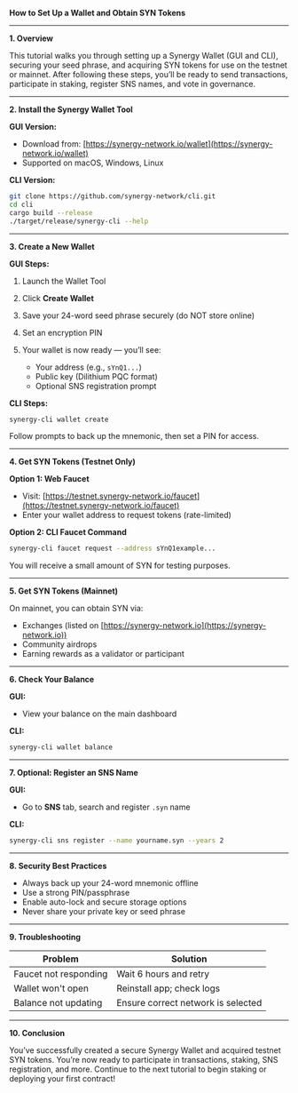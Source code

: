 **How to Set Up a Wallet and Obtain SYN Tokens**

---

**1. Overview**

This tutorial walks you through setting up a Synergy Wallet (GUI and CLI), securing your seed phrase, and acquiring SYN tokens for use on the testnet or mainnet. After following these steps, you’ll be ready to send transactions, participate in staking, register SNS names, and vote in governance.

---

**2. Install the Synergy Wallet Tool**

**GUI Version:**

* Download from: [https://synergy-network.io/wallet](https://synergy-network.io/wallet)
* Supported on macOS, Windows, Linux

**CLI Version:**

```bash
git clone https://github.com/synergy-network/cli.git
cd cli
cargo build --release
./target/release/synergy-cli --help
```

---

**3. Create a New Wallet**

**GUI Steps:**

1. Launch the Wallet Tool
2. Click **Create Wallet**
3. Save your 24-word seed phrase securely (do NOT store online)
4. Set an encryption PIN
5. Your wallet is now ready — you’ll see:

   * Your address (e.g., `sYnQ1...`)
   * Public key (Dilithium PQC format)
   * Optional SNS registration prompt

**CLI Steps:**

```bash
synergy-cli wallet create
```

Follow prompts to back up the mnemonic, then set a PIN for access.

---

**4. Get SYN Tokens (Testnet Only)**

**Option 1: Web Faucet**

* Visit: [https://testnet.synergy-network.io/faucet](https://testnet.synergy-network.io/faucet)
* Enter your wallet address to request tokens (rate-limited)

**Option 2: CLI Faucet Command**

```bash
synergy-cli faucet request --address sYnQ1example...
```

You will receive a small amount of SYN for testing purposes.

---

**5. Get SYN Tokens (Mainnet)**

On mainnet, you can obtain SYN via:

* Exchanges (listed on [https://synergy-network.io](https://synergy-network.io))
* Community airdrops
* Earning rewards as a validator or participant

---

**6. Check Your Balance**

**GUI:**

* View your balance on the main dashboard

**CLI:**

```bash
synergy-cli wallet balance
```

---

**7. Optional: Register an SNS Name**

**GUI:**

* Go to **SNS** tab, search and register `.syn` name

**CLI:**

```bash
synergy-cli sns register --name yourname.syn --years 2
```

---

**8. Security Best Practices**

* Always back up your 24-word mnemonic offline
* Use a strong PIN/passphrase
* Enable auto-lock and secure storage options
* Never share your private key or seed phrase

---

**9. Troubleshooting**

| Problem               | Solution                           |
| --------------------- | ---------------------------------- |
| Faucet not responding | Wait 6 hours and retry             |
| Wallet won't open     | Reinstall app; check logs          |
| Balance not updating  | Ensure correct network is selected |

---

**10. Conclusion**

You’ve successfully created a secure Synergy Wallet and acquired testnet SYN tokens. You’re now ready to participate in transactions, staking, SNS registration, and more. Continue to the next tutorial to begin staking or deploying your first contract!
